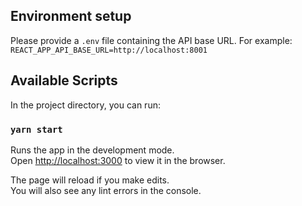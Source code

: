 ## Environment setup

Please provide a `.env` file containing the API base URL. For example: `REACT_APP_API_BASE_URL=http://localhost:8001`

## Available Scripts

In the project directory, you can run:

### `yarn start`

Runs the app in the development mode.\
Open [http://localhost:3000](http://localhost:3000) to view it in the browser.

The page will reload if you make edits.\
You will also see any lint errors in the console.
